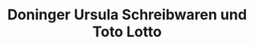 ---
title: "Doninger Ursula Schreibwaren und Toto Lotto"
url: /offenburg/doninger-ursula-schreibwaren-und-toto-lotto/
shop: Kiosk
---